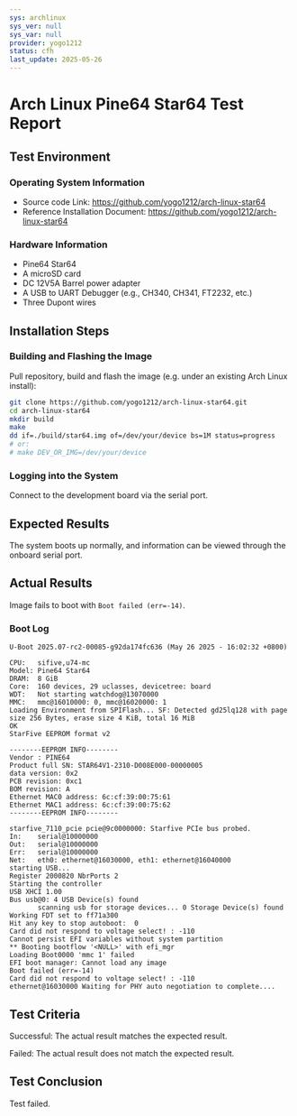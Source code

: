 ```yaml
---
sys: archlinux
sys_ver: null
sys_var: null
provider: yogo1212
status: cfh
last_update: 2025-05-26
---
```


# Arch Linux Pine64 Star64 Test Report

## Test Environment

### Operating System Information

- Source code Link: https://github.com/yogo1212/arch-linux-star64
- Reference Installation Document: https://github.com/yogo1212/arch-linux-star64

### Hardware Information

- Pine64 Star64
- A microSD card
- DC 12V5A Barrel power adapter
- A USB to UART Debugger (e.g., CH340, CH341, FT2232, etc.)
- Three Dupont wires

## Installation Steps

### Building and Flashing the Image

Pull repository, build and flash the image (e.g. under an existing Arch Linux install):
```bash
git clone https://github.com/yogo1212/arch-linux-star64.git
cd arch-linux-star64
mkdir build
make
dd if=./build/star64.img of=/dev/your/device bs=1M status=progress
# or:
# make DEV_OR_IMG=/dev/your/device
```

### Logging into the System

Connect to the development board via the serial port.

## Expected Results

The system boots up normally, and information can be viewed through the onboard serial port.

## Actual Results

Image fails to boot with `Boot failed (err=-14)`.

### Boot Log

```log
U-Boot 2025.07-rc2-00085-g92da174fc636 (May 26 2025 - 16:02:32 +0800)

CPU:   sifive,u74-mc
Model: Pine64 Star64
DRAM:  8 GiB
Core:  160 devices, 29 uclasses, devicetree: board
WDT:   Not starting watchdog@13070000
MMC:   mmc@16010000: 0, mmc@16020000: 1
Loading Environment from SPIFlash... SF: Detected gd25lq128 with page size 256 Bytes, erase size 4 KiB, total 16 MiB
OK
StarFive EEPROM format v2

--------EEPROM INFO--------
Vendor : PINE64
Product full SN: STAR64V1-2310-D008E000-00000005
data version: 0x2
PCB revision: 0xc1
BOM revision: A
Ethernet MAC0 address: 6c:cf:39:00:75:61
Ethernet MAC1 address: 6c:cf:39:00:75:62
--------EEPROM INFO--------

starfive_7110_pcie pcie@9c0000000: Starfive PCIe bus probed.
In:    serial@10000000
Out:   serial@10000000
Err:   serial@10000000
Net:   eth0: ethernet@16030000, eth1: ethernet@16040000
starting USB...
Register 2000820 NbrPorts 2
Starting the controller
USB XHCI 1.00
Bus usb@0: 4 USB Device(s) found
       scanning usb for storage devices... 0 Storage Device(s) found
Working FDT set to ff71a300
Hit any key to stop autoboot:  0
Card did not respond to voltage select! : -110
Cannot persist EFI variables without system partition
** Booting bootflow '<NULL>' with efi_mgr
Loading Boot0000 'mmc 1' failed
EFI boot manager: Cannot load any image
Boot failed (err=-14)
Card did not respond to voltage select! : -110
ethernet@16030000 Waiting for PHY auto negotiation to complete....
```

## Test Criteria

Successful: The actual result matches the expected result.

Failed: The actual result does not match the expected result.

## Test Conclusion

Test failed.
